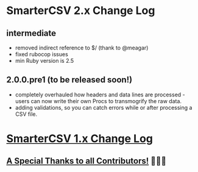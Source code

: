 
# SmarterCSV 2.x Change Log

## intermediate
 * removed indirect reference to $/ (thank to @meagar)
 * fixed rubocop issues
 * min Ruby version is 2.5

## 2.0.0.pre1 (to be released soon!)
 * completely overhauled how headers and data lines are processed - users can now write their own Procs to transmogrify the raw data.
 * adding validations, so you can catch errors while or after processing a CSV file.


# [SmarterCSV 1.x Change Log](https://github.com/tilo/smarter_csv/blob/main/CHANGELOG.md)


## [A Special Thanks to all Contributors!](CONTRIBUTORS.md) 🎉🎉🎉
